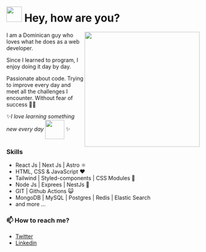 # <img src='https://media.giphy.com/media/iigp4VDyf5dCLRlGkm/giphy.gif' width='40'> Hey, how are you?
<img align='right' src='https://media.giphy.com/media/evEgbkGON3VJ2YrGjM/giphy.gif' width='300'>

I am a Dominican guy who loves what he does as a web developer.

Since I learned to program, I enjoy doing it day by day.

Passionate about code. Trying to improve every day and meet all the challenges I encounter.
Without fear of success 👨‍💻

✨*I love learning something new every day*
<img align='center' src='https://media.giphy.com/media/cpAGF6uxLw93uuQNNJ/giphy.gif' width='50'> ✨

### Skills
- React Js | Next Js | Astro ⚛
- HTML, CSS & JavaScript ❤
- Tailwind | Styled-components | CSS Modules 💅
- Node Js | Exprees | NestJs 💚
- GIT | Github Actions 😺
- MongoDB | MySQL | Postgres | Redis | Elastic Search
- and more ...

### 📫 How to reach me?
- [Twitter](https://twitter.com/rsbmk)
- [Linkedin](https://www.linkedin.com/in/rsbmk/) 
